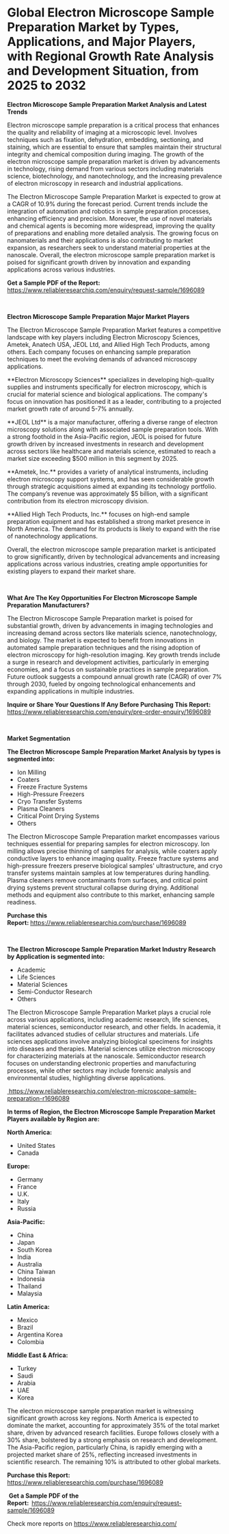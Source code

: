 <p><h1>Global Electron Microscope Sample Preparation Market by Types, Applications, and Major Players, with Regional Growth Rate Analysis and Development Situation, from 2025 to 2032</h1></p><p><strong>Electron Microscope Sample Preparation Market Analysis and Latest Trends</strong></p>
<p><p>Electron microscope sample preparation is a critical process that enhances the quality and reliability of imaging at a microscopic level. Involves techniques such as fixation, dehydration, embedding, sectioning, and staining, which are essential to ensure that samples maintain their structural integrity and chemical composition during imaging. The growth of the electron microscope sample preparation market is driven by advancements in technology, rising demand from various sectors including materials science, biotechnology, and nanotechnology, and the increasing prevalence of electron microscopy in research and industrial applications.</p><p>The Electron Microscope Sample Preparation Market is expected to grow at a CAGR of 10.9% during the forecast period. Current trends include the integration of automation and robotics in sample preparation processes, enhancing efficiency and precision. Moreover, the use of novel materials and chemical agents is becoming more widespread, improving the quality of preparations and enabling more detailed analysis. The growing focus on nanomaterials and their applications is also contributing to market expansion, as researchers seek to understand material properties at the nanoscale. Overall, the electron microscope sample preparation market is poised for significant growth driven by innovation and expanding applications across various industries.</p></p>
<p><strong>Get a Sample PDF of the Report:&nbsp;</strong> <a href="https://www.reliableresearchiq.com/enquiry/request-sample/1696089?utm_campaign=3177&utm_medium=2&utm_source=Github&utm_content=ia&utm_term=27032025&utm_id=electron-microscope-sample-preparation">https://www.reliableresearchiq.com/enquiry/request-sample/1696089</a></p>
<p>&nbsp;</p>
<p><strong>Electron Microscope Sample Preparation Major Market Players</strong></p>
<p><p>The Electron Microscope Sample Preparation Market features a competitive landscape with key players including Electron Microscopy Sciences, Ametek, Anatech USA, JEOL Ltd, and Allied High Tech Products, among others. Each company focuses on enhancing sample preparation techniques to meet the evolving demands of advanced microscopy applications.</p><p>**Electron Microscopy Sciences** specializes in developing high-quality supplies and instruments specifically for electron microscopy, which is crucial for material science and biological applications. The company's focus on innovation has positioned it as a leader, contributing to a projected market growth rate of around 5-7% annually.</p><p>**JEOL Ltd** is a major manufacturer, offering a diverse range of electron microscopy solutions along with associated sample preparation tools. With a strong foothold in the Asia-Pacific region, JEOL is poised for future growth driven by increased investments in research and development across sectors like healthcare and materials science, estimated to reach a market size exceeding $500 million in this segment by 2025.</p><p>**Ametek, Inc.** provides a variety of analytical instruments, including electron microscopy support systems, and has seen considerable growth through strategic acquisitions aimed at expanding its technology portfolio. The company’s revenue was approximately $5 billion, with a significant contribution from its electron microscopy division.</p><p>**Allied High Tech Products, Inc.** focuses on high-end sample preparation equipment and has established a strong market presence in North America. The demand for its products is likely to expand with the rise of nanotechnology applications.</p><p>Overall, the electron microscope sample preparation market is anticipated to grow significantly, driven by technological advancements and increasing applications across various industries, creating ample opportunities for existing players to expand their market share.</p></p>
<p>&nbsp;</p>
<p><strong>What Are The Key Opportunities For Electron Microscope Sample Preparation Manufacturers?</strong></p>
<p><p>The Electron Microscope Sample Preparation market is poised for substantial growth, driven by advancements in imaging technologies and increasing demand across sectors like materials science, nanotechnology, and biology. The market is expected to benefit from innovations in automated sample preparation techniques and the rising adoption of electron microscopy for high-resolution imaging. Key growth trends include a surge in research and development activities, particularly in emerging economies, and a focus on sustainable practices in sample preparation. Future outlook suggests a compound annual growth rate (CAGR) of over 7% through 2030, fueled by ongoing technological enhancements and expanding applications in multiple industries.</p></p>
<p><strong>Inquire or Share Your Questions If Any Before Purchasing This Report:</strong> <a href="https://www.reliableresearchiq.com/enquiry/pre-order-enquiry/1696089?utm_campaign=3177&utm_medium=2&utm_source=Github&utm_content=ia&utm_term=27032025&utm_id=electron-microscope-sample-preparation">https://www.reliableresearchiq.com/enquiry/pre-order-enquiry/1696089</a></p>
<p>&nbsp;</p>
<p><strong>Market Segmentation</strong></p>
<p><strong>The Electron Microscope Sample Preparation Market Analysis by types is segmented into:</strong></p>
<p><ul><li>Ion Milling</li><li>Coaters</li><li>Freeze Fracture Systems</li><li>High-Pressure Freezers</li><li>Cryo Transfer Systems</li><li>Plasma Cleaners</li><li>Critical Point Drying Systems</li><li>Others</li></ul></p>
<p><p>The Electron Microscope Sample Preparation market encompasses various techniques essential for preparing samples for electron microscopy. Ion milling allows precise thinning of samples for analysis, while coaters apply conductive layers to enhance imaging quality. Freeze fracture systems and high-pressure freezers preserve biological samples' ultrastructure, and cryo transfer systems maintain samples at low temperatures during handling. Plasma cleaners remove contaminants from surfaces, and critical point drying systems prevent structural collapse during drying. Additional methods and equipment also contribute to this market, enhancing sample readiness.</p></p>
<p><strong>Purchase this Report:&nbsp;</strong><a href="https://www.reliableresearchiq.com/purchase/1696089?utm_campaign=3177&utm_medium=2&utm_source=Github&utm_content=ia&utm_term=27032025&utm_id=electron-microscope-sample-preparation">https://www.reliableresearchiq.com/purchase/1696089</a></p>
<p>&nbsp;</p>
<p><strong>The Electron Microscope Sample Preparation Market Industry Research by Application is segmented into:</strong></p>
<p><ul><li>Academic</li><li>Life Sciences</li><li>Material Sciences</li><li>Semi-Conductor Research</li><li>Others</li></ul></p>
<p><p>The Electron Microscope Sample Preparation Market plays a crucial role across various applications, including academic research, life sciences, material sciences, semiconductor research, and other fields. In academia, it facilitates advanced studies of cellular structures and materials. Life sciences applications involve analyzing biological specimens for insights into diseases and therapies. Material sciences utilize electron microscopy for characterizing materials at the nanoscale. Semiconductor research focuses on understanding electronic properties and manufacturing processes, while other sectors may include forensic analysis and environmental studies, highlighting diverse applications.</p></p>
<p><a href="https://www.reliableresearchiq.com/electron-microscope-sample-preparation-r1696089?utm_campaign=3177&utm_medium=2&utm_source=Github&utm_content=ia&utm_term=27032025&utm_id=electron-microscope-sample-preparation">&nbsp;https://www.reliableresearchiq.com/electron-microscope-sample-preparation-r1696089</a></p>
<p><strong>In terms of Region, the Electron Microscope Sample Preparation Market Players available by Region are:</strong></p>
<p>
    <p> <strong> North America: </strong>
        <ul>
            <li>United States</li>
            <li>Canada</li>
        </ul>
        </p> 
    <p> <strong> Europe: </strong>
        <ul>
            <li>Germany</li>
            <li>France</li>
            <li>U.K.</li>
            <li>Italy</li>
            <li>Russia</li>
        </ul>
        </p> 
    <p> <strong> Asia-Pacific: </strong>
        <ul>
            <li>China</li>
            <li>Japan</li>
            <li>South Korea</li>
            <li>India</li>
            <li>Australia</li>
            <li>China Taiwan</li>
            <li>Indonesia</li>
            <li>Thailand</li>
            <li>Malaysia</li>
        </ul>
        </p> 
    <p> <strong> Latin America: </strong>
        <ul>
            <li>Mexico</li>
            <li>Brazil</li>
            <li>Argentina Korea</li>
            <li>Colombia</li>
        </ul>
        </p> 
    <p> <strong> Middle East & Africa: </strong>
        <ul>
            <li>Turkey</li>
            <li>Saudi</li>
            <li>Arabia</li>
            <li>UAE</li>
            <li>Korea</li>
        </ul>
    </p>
    </p>
<p><p>The electron microscope sample preparation market is witnessing significant growth across key regions. North America is expected to dominate the market, accounting for approximately 35% of the total market share, driven by advanced research facilities. Europe follows closely with a 30% share, bolstered by a strong emphasis on research and development. The Asia-Pacific region, particularly China, is rapidly emerging with a projected market share of 25%, reflecting increased investments in scientific research. The remaining 10% is attributed to other global markets.</p></p>
<p><strong>Purchase this Report: </strong><a href="https://www.reliableresearchiq.com/purchase/1696089?utm_campaign=3177&utm_medium=2&utm_source=Github&utm_content=ia&utm_term=27032025&utm_id=electron-microscope-sample-preparation">https://www.reliableresearchiq.com/purchase/1696089</a></p>
<p>&nbsp;<strong>Get a Sample PDF of the Report:&nbsp;&nbsp;</strong><a href="https://www.reliableresearchiq.com/enquiry/request-sample/1696089?utm_campaign=3177&utm_medium=2&utm_source=Github&utm_content=ia&utm_term=27032025&utm_id=electron-microscope-sample-preparation">https://www.reliableresearchiq.com/enquiry/request-sample/1696089</a></p>
<p><strong></strong></p>
<p>Check more reports on <a href="https://www.reliableresearchiq.com/?utm_campaign=3177&utm_medium=2&utm_source=Github&utm_content=ia&utm_term=27032025&utm_id=electron-microscope-sample-preparation">https://www.reliableresearchiq.com/</a></p>